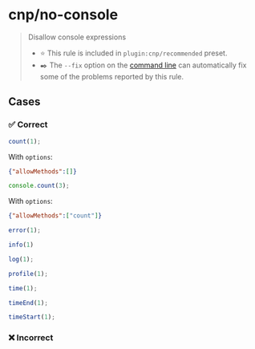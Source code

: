 <!--header-->

# cnp/no-console

> Disallow console expressions
> - ⭐️ This rule is included in `plugin:cnp/recommended` preset.
> - ✒️ The `--fix` option on the [command line](https://eslint.org/docs/user-guide/command-line-interface#fixing-problems) can automatically fix some of the problems reported by this rule.

<!--header-->

<!--cases-->
## Cases

### ✅ Correct

```ts
count(1);
```

With `options`:
```json
{"allowMethods":[]}
```


```ts
console.count(3);
```

With `options`:
```json
{"allowMethods":["count"]}
```


```ts
error(1);
```

```ts
info(1)
```

```ts
log(1);
```

```ts
profile(1);
```

```ts
time(1);
```

```ts
timeEnd(1);
```

```ts
timeStart(1);
```

### ❌ Incorrect

```ts
console.count(1);
```

With `options`:
```json
{"allowMethods":[]}
```

Errors: 
No console.count expressions are allowed


```ts
console.error(1);
```

With `options`:
```json
{"allowMethods":[]}
```

Errors: 
No console.error expressions are allowed


```ts
console.info(1);
```

With `options`:
```json
{"allowMethods":[]}
```

Errors: 
No console.info expressions are allowed


```ts
console.profile(1);
```

With `options`:
```json
{"allowMethods":[]}
```

Errors: 
No console.profile expressions are allowed


```ts
console.time(1);
```

With `options`:
```json
{"allowMethods":[]}
```

Errors: 
No console.time expressions are allowed


```ts
console.timeEnd(1);
```

With `options`:
```json
{"allowMethods":[]}
```

Errors: 
No console.timeEnd expressions are allowed


```ts
console.timeStart(1);
```

With `options`:
```json
{"allowMethods":[]}
```

Errors: 
No console.timeStart expressions are allowed

<!--cases-->




## Rule Details

(TODO: how does this rule check code?)

## Options

(TODO: what do options exist?)



<!--footer-->
## Implementation

- [Rule source](../../src/rules/no-console.ts)
- [Test source](../../tests/rules/no-console.ts)
<!--footer-->
